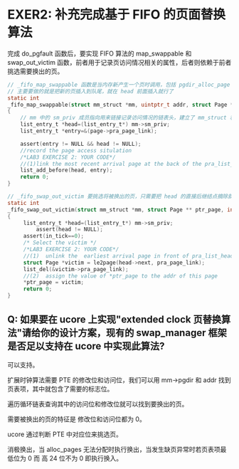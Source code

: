 # EXER2: 补充完成基于 FIFO 的页面替换算法

完成 do_pgfault 函数后，要实现 FIFO 算法的 map_swappable 和 swap_out_victim 函数，前者用于记录页访问情况相关的属性，后者则依赖于前者挑选需要换出的页。

```C
// _fifo_map_swappable 函数是当内存新产生一个页时调用，包括 pgdir_alloc_page 和 do_pgfault，即刚申请到一个页或刚从硬盘换入一个页。
// 主要要做的就是把新的页插入到队尾，就在 head 前面插入就行了
static int
_fifo_map_swappable(struct mm_struct *mm, uintptr_t addr, struct Page *page, int swap_in)
{
    // mm 中的 sm_priv 成员指向用来链接记录访问情况的链表头，建立了 mm_struct 和 swap_manager 之间的联系
    list_entry_t *head=(list_entry_t*) mm->sm_priv;
    list_entry_t *entry=&(page->pra_page_link);

    assert(entry != NULL && head != NULL);
    //record the page access situlation
    /*LAB3 EXERCISE 2: YOUR CODE*/
    //(1)link the most recent arrival page at the back of the pra_list_head qeueue.
    list_add_before(head, entry);
    return 0;
}
```

```C
// _fifo_swap_out_victim 要挑选将被换出的页，只需要把 head 的直接后继结点摘除就行
static int
_fifo_swap_out_victim(struct mm_struct *mm, struct Page ** ptr_page, int in_tick)
{
     list_entry_t *head=(list_entry_t*) mm->sm_priv;
         assert(head != NULL);
     assert(in_tick==0);
     /* Select the victim */
     /*LAB3 EXERCISE 2: YOUR CODE*/
     //(1)  unlink the  earliest arrival page in front of pra_list_head qeueue
     struct Page *victim = le2page(head->next, pra_page_link);
     list_del(&victim->pra_page_link);
     //(2)  assign the value of *ptr_page to the addr of this page
     *ptr_page = victim;
     return 0;
}
```

## Q: 如果要在 ucore 上实现"extended clock 页替换算法"请给你的设计方案，现有的 swap_manager 框架是否足以支持在 ucore 中实现此算法?

可以支持。

扩展时钟算法需要 PTE 的修改位和访问位，我们可以用 mm->pgdir 和 addr 找到页表项，其中就包含了需要的标志位。

遍历循环链表查询其中的访问位和修改位就可以找到要换出的页。

需要被换出的页的特征是 修改位和访问位都为 0。

ucore 通过判断 PTE 中对应位来挑选页。

消极换出，当 alloc_pages 无法分配时执行换出，当发生缺页异常时若页表项最低位为 0 而 高 24 位不为 0 即执行换入。
